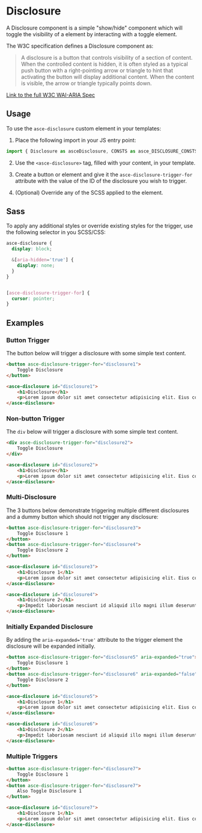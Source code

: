 # Disclosure

A Disclosure component is a simple "show/hide" component which will toggle the visibility of a element by interacting with a toggle element.

The W3C specification defines a Disclosure component as:

> A disclosure is a button that controls visibility of a section of content. When the controlled content is hidden, it is often styled as a typical push button with a right-pointing arrow or triangle to hint that activating the button will display additional content. When the content is visible, the arrow or triangle typically points down.

[Link to the full W3C WAI-ARIA Spec](https://www.w3.org/TR/wai-aria-practices-1.1/#disclosure)

## Usage

To use the `asce-disclosure` custom element in your templates:

1) Place the following import in your JS entry point:

```js
import { Disclosure as asceDisclosure, CONSTS as asce_DISCLOSURE_CONSTS } from 'asce/components/disclosure/disclosure';
```

2) Use the `<asce-disclosure>` tag, filled with your content, in your template.

3) Create a button or element and give it the `asce-disclosure-trigger-for` attribute with the value of the ID of the disclosure you wish to trigger.

4) (Optional) Override any of the SCSS applied to the element.

## Sass

To apply any additional styles or override existing styles for the trigger, use the following selector in you SCSS/CSS:

```scss
asce-disclosure {
  display: block;

  &[aria-hidden='true'] {
    display: none;
  }
}


[asce-disclosure-trigger-for] {
  cursor: pointer;
}
```

## Examples

### Button Trigger

The button below will trigger a disclosure with some simple text content.

```html
<button asce-disclosure-trigger-for="disclosure1">
    Toggle Disclosure
</button>

<asce-disclosure id="disclosure1">
    <h1>Disclosure</h1>
    <p>Lorem ipsum dolor sit amet consectetur adipisicing elit. Eius consequuntur provident quos placeat id.</p>
</asce-disclosure>
```

### Non-button Trigger

The `div` below will trigger a disclosure with some simple text content.

```html
<div asce-disclosure-trigger-for="disclosure2">
    Toggle Disclosure
</div>

<asce-disclosure id="disclosure2">
    <h1>Disclosure</h1>
    <p>Lorem ipsum dolor sit amet consectetur adipisicing elit. Eius consequuntur provident quos placeat id.</p>
</asce-disclosure>
```

### Multi-Disclosure

The 3 buttons below demonstrate triggering multiple different disclosures and a dummy button which should not trigger any disclosure:

```html
<button asce-disclosure-trigger-for="disclosure3">
    Toggle Disclosure 1
</button>
<button asce-disclosure-trigger-for="disclosure4">
    Toggle Disclosure 2
</button>

<asce-disclosure id="disclosure3">
    <h1>Disclosure 1</h1>
    <p>Lorem ipsum dolor sit amet consectetur adipisicing elit. Eius consequuntur provident quos placeat id.</p>
</asce-disclosure>

<asce-disclosure id="disclosure4">
    <h1>Disclosure 2</h1>
    <p>Impedit laboriosam nesciunt id aliquid illo magni illum deserunt distinctio et, ab, perspiciatis placeat consequatur.</p>
</asce-disclosure>
```

### Initially Expanded Disclosure

By adding the `aria-expanded='true'` attribute to the trigger element the disclosure will be expanded initially.

```html
<button asce-disclosure-trigger-for="disclosure5" aria-expanded="true">
    Toggle Disclosure 1
</button>
<button asce-disclosure-trigger-for="disclosure6" aria-expanded="false">
    Toggle Disclosure 2
</button>

<asce-disclosure id="disclosure5">
    <h1>Disclosure 1</h1>
    <p>Lorem ipsum dolor sit amet consectetur adipisicing elit. Eius consequuntur provident quos placeat id.</p>
</asce-disclosure>

<asce-disclosure id="disclosure6">
    <h1>Disclosure 2</h1>
    <p>Impedit laboriosam nesciunt id aliquid illo magni illum deserunt distinctio et, ab, perspiciatis placeat consequatur.</p>
</asce-disclosure>
```

### Multiple Triggers

```html
<button asce-disclosure-trigger-for="disclosure7">
    Toggle Disclosure 1
</button>
<button asce-disclosure-trigger-for="disclosure7">
    Also Toggle Disclosure 1
</button>

<asce-disclosure id="disclosure7">
    <h1>Disclosure 1</h1>
    <p>Lorem ipsum dolor sit amet consectetur adipisicing elit. Eius consequuntur provident quos placeat id.</p>
</asce-disclosure>
```

